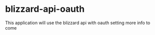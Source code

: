 blizzard-api-oauth
==================

This application will use the blizzard api with oauth setting more info to come
